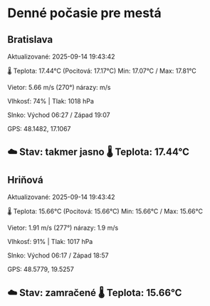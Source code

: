 ﻿# Denné počasie pre mestá

## Bratislava
Aktualizované: 2025-09-14 19:43:42

🌡️ Teplota: 17.44°C 
(Pocitová: 17.17°C)
Min: 17.07°C / Max: 17.81°C

Vietor: 5.66 m/s    (270°) 
nárazy:  m/s

Vlhkosť: 74% | Tlak: 1018 hPa

Slnko: Východ 06:27 / Západ 19:07

GPS: 48.1482, 17.1067

☁️ Stav: takmer jasno        🌡️ Teplota: 17.44°C
---

## Hriňová
Aktualizované: 2025-09-14 19:43:42

🌡️ Teplota: 15.66°C 
(Pocitová: 15.66°C)
Min: 15.66°C / Max: 15.66°C

Vietor: 1.91 m/s (277°)
nárazy: 1.9 m/s

Vlhkosť: 91% | Tlak: 1017 hPa

Slnko: Východ 06:17 / Západ 18:57

GPS: 48.5779, 19.5257

☁️ Stav: zamračené        🌡️ Teplota: 15.66°C
---
